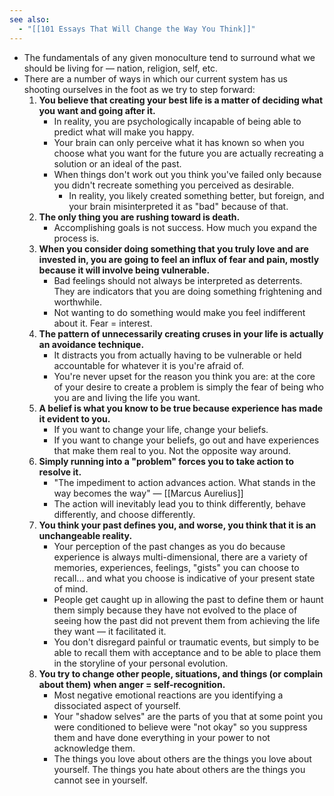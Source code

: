 ```yaml
---
see also:
  - "[[101 Essays That Will Change the Way You Think]]"
---
```


- The fundamentals of any given monoculture tend to surround what we should be living for — nation, religion, self, etc.
- There are a number of ways in which our current system has us shooting ourselves in the foot as we try to step forward:
  1.  **You believe that creating your best life is a matter of deciding what you want and going after it.**
      - In reality, you are psychologically incapable of being able to predict what will make you happy.
      - Your brain can only perceive what it has known so when you choose what you want for the future you are actually recreating a solution or an ideal of the past.
      - When things don't work out you think you've failed only because you didn't recreate something you perceived as desirable.
        - In reality, you likely created something better, but foreign, and your brain misinterpreted it as "bad" because of that.
  2.  **The only thing you are rushing toward is death.**
      - Accomplishing goals is not success. How much you expand the process is.
  3.  **When you consider doing something that you truly love and are invested in, you are going to feel an influx of fear and pain, mostly because it will involve being vulnerable.**
      - Bad feelings should not always be interpreted as deterrents. They are indicators that you are doing something frightening and worthwhile.
      - Not wanting to do something would make you feel indifferent about it. Fear = interest.
  4.  **The pattern of unnecessarily creating cruses in your life is actually an avoidance technique.**
      - It distracts you from actually having to be vulnerable or held accountable for whatever it is you're afraid of.
      - You're never upset for the reason you think you are: at the core of your desire to create a problem is simply the fear of being who you are and living the life you want.
  5.  **A belief is what you know to be true because experience has made it evident to you.**
      - If you want to change your life, change your beliefs.
      - If you want to change your beliefs, go out and have experiences that make them real to you. Not the opposite way around.
  6.  **Simply running into a "problem" forces you to take action to resolve it.**
      - "The impediment to action advances action. What stands in the way becomes the way" — [[Marcus Aurelius]]
      - The action will inevitably lead you to think differently, behave differently, and choose differently.
  7.  **You think your past defines you, and worse, you think that it is an unchangeable reality.**
      - Your perception of the past changes as you do because experience is always multi-dimensional, there are a variety of memories, experiences, feelings, "gists" you can choose to recall... and what you choose is indicative of your present state of mind.
      - People get caught up in allowing the past to define them or haunt them simply because they have not evolved to the place of seeing how the past did not prevent them from achieving the life they want — it facilitated it.
      - You don't disregard painful or traumatic events, but simply to be able to recall them with acceptance and to be able to place them in the storyline of your personal evolution.
  8.  **You try to change other people, situations, and things (or complain about them) when anger = self-recognition.**
      - Most negative emotional reactions are you identifying a dissociated aspect of yourself.
      - Your "shadow selves" are the parts of you that at some point you were conditioned to believe were "not okay" so you suppress them and have done everything in your power to not acknowledge them.
      - The things you love about others are the things you love about yourself. The things you hate about others are the things you cannot see in yourself.

